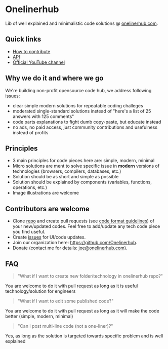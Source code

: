 # Onelinerhub
Lib of well explained and minimalistic code solutions @ [onelinerhub.com](https://onelinerhub.com/).

## Quick links
- [How to contribute](/how-to-contribute.md)
- [API](/api.md)
- [Official YouTube channel](https://www.youtube.com/channel/UCRtux0BT0CBgEwY3CXAkE0w)

## Why we do it and where we go
We're building non-profit opensource code hub, we address following issues:
- clear simple modern solutions for repeatable coding challeges
- moderated single-standard solutions instead of "here's a list of 25 answers with 125 comments"
- code parts explanations to fight dumb copy-paste, but educate instead
- no ads, no paid access, just community contributions and usefulness instead of profits 

## Principles
- 3 main principles for code pieces here are: simple, modern, minimal
- Micro solutions are ment to solve specific issue in **modern** versions of technologies (browsers, compilers, databases, etc.)
- Solution should be as short and simple as possible
- Solution should be explained by components (variables, functions, operations, etc.)
- Image illustrations are welcome

## Contributors are welcome
- Clone [repo](https://github.com/Onelinerhub/onelinerhub) and create pull requests (see [code format guidelines](/how-to-contribute.md)) of your new/updated codes. Feel free to add/update any tech code piece you find useful.
- Create [issues](https://github.com/Onelinerhub/onelinerhub/issues) for UI/code updates.
- Join our organization here: https://github.com/Onelinerhub.
- Donate (contact me for details: joe@onelinerhub.com).

## FAQ
> "What if I want to create new folder/technology in onelinerhub repo?"

You are welcome to do it with pull request as long as it is useful technology/solution for engineers

> "What if I want to edit some published code?"

You are welcome to do it with pull request as long as it will make the code better (simple, modern, minimal)

> "Can I post multi-line code (not a one-liner)?"

Yes, as long as the solution is targeted towards specific problem and is well explained
